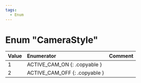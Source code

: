 ```yaml
---
tags:
  - Enum
---
```

# Enum "CameraStyle"
|Value|Enumerator|Comment|
|:--|:--|:--|
|1 |ACTIVE_CAM_ON {: .copyable } |  |
|2 |ACTIVE_CAM_OFF {: .copyable } |  |
